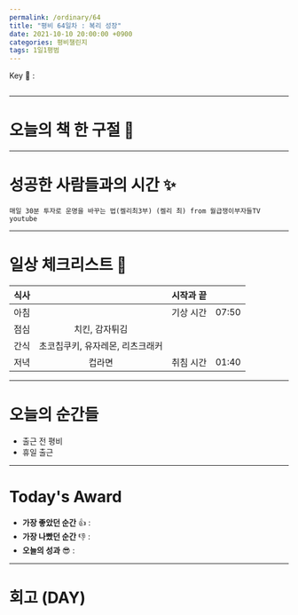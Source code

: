 ```yaml
---
permalink: /ordinary/64
title: "평비 64일차 : 복리 성장"
date: 2021-10-10 20:00:00 +0900
categories: 평비챌린지
tags: 1일1평범
---  
```

Key 🔑 : 
```

```

---
# 오늘의 책 한 구절 📕


---
# 성공한 사람들과의 시간 ✨
`매일 30분 투자로 운명을 바꾸는 법(켈리최3부) (켈리 최) from 월급쟁이부자들TV youtube`  


---
# 일상 체크리스트 📃

| 식사 |  | 시작과 끝 |  |
|:----:|:----:|:----:|:----:|
| 아침 |  | 기상 시간 | 07:50 |
| 점심 | 치킨, 감자튀김  |  |  |
| 간식 | 초코칩쿠키, 유자레몬, 리츠크래커 |  |  |
| 저녁 | 컵라면 | 취침 시간 | 01:40 |

---
# 오늘의 순간들
- 출근 전 평비
- 휴일 출근

---
# Today's Award
- **가장 좋았던 순간** 👍 :  
- **가장 나빴던 순간** 👎 :  
- **오늘의 성과** 😎 :  

---
# 회고 (DAY)
